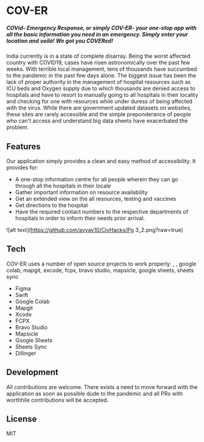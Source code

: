 # COV-ER
##### COVid- Emergency Response, or simply COV-ER- your one-stop app with all the basic information you need in an emergency. Simply enter your location and voilà! We got you COVERed!



India currently is in a state of complete disarray. Being the worst affected country with COVID19, cases have risen astronomically over the past few weeks. With terrible local management, tens of thousands have succumbed to the pandemic in the past few days alone. The biggest issue has been the lack of proper authority in the management of hospital resources such as ICU beds and Oxygen supply due to which thousands are denied access to hospitals and have to resort to manually going to all hospitals in their locality and checking for one with resources while under duress of being affected with the virus. While there are government updated datasets on websites, these sites are rarely accessible and the simple preponderance of people who can't access and understand big data sheets have exacerbated the problem.   
 


## Features

Our application simply provides a clean and easy method of accessibility. It provides for:
- A one-stop information centre for all people wherein they can go through all the hospitals in their locale
- Gather important information on resource availability
- Get an extended view on the all resources, testing and vaccines
- Get directions to the hospital
- Have the required contact numbers to the respective departments of hospitals in order to inform their needs prior arrival. 

![alt text](https://github.com/avyay10/CivHacks/Pg 3_2.png?raw=true)

## Tech

COV-ER uses a number of open source projects to work properly:
, , google colab, mapgit, excode,  fcpx, bravo studio, mapsicle, google sheets, sheets sync
- Figma
- Swift
- Google Colab
- Mapgit
- Xcode
- FCPX
- Bravo Studio
- Mapsicle
- Google Sheets
- Sheets Sync
- Dillinger


## Development

All contributions are welcome. There exists a need to move forward with the application as soon as possible dude to the pandemic and all PRs with worthhile contributions will be accepted.


## License

MIT

